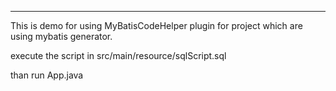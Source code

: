 -----------------------------------
This is demo for using MyBatisCodeHelper plugin for project
which are using mybatis generator.

execute the script in src/main/resource/sqlScript.sql

than run App.java
